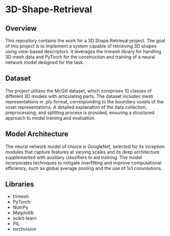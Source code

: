 # 3D-Shape-Retrieval
## Overview
This repository contains the work for a 3D Shape Retrieval project. The goal of this project is to implement a system capable of retrieving 3D shapes using view-based descriptors. It leverages the trimesh library for handling 3D mesh data and PyTorch for the construction and training of a neural network model designed for the task.
## Dataset
The project utilizes the McGill dataset, which comprises 10 classes of different 3D models with articulating parts. The dataset includes mesh representations in .ply format, corresponding to the boundary voxels of the voxel representations. A detailed explanation of the data collection, preprocessing, and splitting process is provided, ensuring a structured approach to model training and evaluation.
## Model Architecture
The neural network model of choice is GoogleNet, selected for its inception modules that capture features at varying scales and its deep architecture supplemented with auxiliary classifiers to aid training. The model incorporates techniques to mitigate overfitting and improve computational efficiency, such as global average pooling and the use of 1x1 convolutions.
## Libraries
- trimesh
- PyTorch
- NumPy
- Matplotlib
- scikit-learn
- PIL
- torchvision
